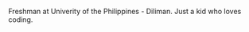 Freshman at Univerity of the Philippines - Diliman. Just a kid who loves coding.

<!---
jeremiahdanielregalario/jeremiahdanielregalario is a ✨ special ✨ repository because its `README.md` (this file) appears on your GitHub profile.
You can click the Preview link to take a look at your changes.
--->
